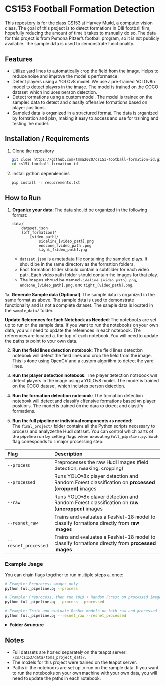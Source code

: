 # CS153 Football Formation Detection

This repository is for the class CS153 at Harvey Mudd, a computer vision class. The goal of this project is to detect formations in DIII football film, hopefully reducing the amount of time it takes to manually do so. The data for this project is from Pomona Pitzer's football program, so it is not publicly available. The sample data is used to demonstrate functionality.

## Features

- Utilize yard lines to automatically crop the field from the image. Helps to reduce noise and improve the model's performance.
- Detect players using a YOLOv8 model. We use a pre-trained YOLOv8n model to detect players in the image. The model is trained on the COCO dataset, which includes person detection.
- Detect formations using a custom model. The model is trained on the sampled data to detect and classify offensive formations based on player positions.
- Sampled data is organized in a structured format. The data is organized by formation and play, making it easy to access and use for training and testing the model.

## Installation / Requirements

1. Clone the repository

```bash
   git clone https://github.com/tmma2020/cs153-football-formation-id.git
   cd cs153-football-formation-id
```

2. Install python dependencies

```bash
   pip install -r requirements.txt
```

## How to Run

1. **Organize your data**: The data should be organized in the following format:

   ```
   data/
       dataset.json
       [off_formation]/
           [video_path]/
               sideline_[video_path].png
               endzone_[video_path].png
               tight_[video_path].png
   ```

   - `dataset.json` is a metadata file containing the sampled plays. It should be in the same directory as the formation folders.
   - Each formation folder should contain a subfolder for each video path. Each video path folder should contain the images for that play.
   - The images should be named `sideline_[video_path].png`, `endzone_[video_path].png`, and `tight_[video_path].png`.

1a. **Generate Sample data (Optional)**: The sample data is organized in the same format as above. The sample data is used to demonstrate functionality and is not a complete dataset. The sample data is located in the `sample_data/` folder.

**Update References for Each Notebook as Needed**: The notebooks are set up to run on the sample data. If you want to run the notebooks on your own data, you will need to update the references in each notebook. The references are located at the top of each notebook. You will need to update the paths to point to your own data.

2. **Run the field lines detection notebook**: The field lines detection notebook will detect the field lines and crop the field from the image. This is done using OpenCV and a custom algorithm to detect the yard lines.

3. **Run the player detection notebook**: The player detection notebook will detect players in the image using a YOLOv8 model. The model is trained on the COCO dataset, which includes person detection.

4. **Run the formation detection notebook**: The formation detection notebook will detect and classify offensive formations based on player positions. The model is trained on the data to detect and classify formations.

5. **Run the full pipeline or individual components as needed**:  
   The `final_project/` folder contains all the Python scripts necessary to process and analyze the Hudl dataset. You can control which parts of the pipeline run by setting flags when executing `full_pipeline.py`. Each flag corresponds to a major processing step:

| Flag                 | Description                                                                                      |
| :------------------- | :----------------------------------------------------------------------------------------------- |
| `--process`          | Preprocesses the raw Hudl images (field detection, masking, cropping)                            |
| `--processed`        | Runs YOLOv8x player detection and Random Forest classification on **processed (cropped)** images |
| `--raw`              | Runs YOLOv8x player detection and Random Forest classification on **raw (uncropped)** images     |
| `--resnet_raw`       | Trains and evaluates a ResNet-18 model to classify formations directly from **raw images**       |
| `--resnet_processed` | Trains and evaluates a ResNet-18 model to classify formations directly from **processed images** |

### Example Usage

You can chain flags together to run multiple steps at once:

```bash
# Example: Preprocess images only
python full_pipeline.py --process

# Example: Preprocess, then run YOLO + Random Forest on processed images
python full_pipeline.py --process --processed

# Example: Train and evaluate ResNet models on both raw and processed images
python full_pipeline.py --resnet_raw --resnet_processed

```

<details>
<summary><strong>Folder Structure</strong></summary>

- `README.md` — This file

- `requirements.txt` — Python dependencies

- `.gitignore` — Git ignore rules for project (ignores non-Python files in `final_project/`)

- `field_lines_detection/` — Code for detecting field lines. Used to crop the field from the image

  - `field_lines_detector.ipynb` — Notebook for detecting field lines and cropping the field

- `formation_detector/` — Code for detecting football formations from player positions

  - `formation_detector.ipynb` — Notebook for detecting and classifying offensive formations

- `sample_data/` — Example data used to demonstrate functionality

  - `sample_data_collector.ipynb` — Jupyter notebook to collect and organize sample data
  - `sample_dataset.json` — Metadata file containing the sampled plays
  - `[off_formation]/` — Folder for each sampled offensive formation (e.g., `ACES`, `KINGSSPLIT`, `QUEENS`)
    - `[video_path]/` — Folder containing images for each play
      - `sideline_[video_path].png`
      - `endzone_[video_path].png`
      - `tight_[video_path].png`

- `yolo_player_detector/` — Code and outputs for player detection

  - `player_detector.ipynb` — Notebook to detect players using a YOLOv8 model
  - `player_bboxes.json` — Detected player bounding boxes for each play
  - `yolov8n.pt` — Pre-trained YOLOv8n model weights (used for person detection)

- `final_project/` — Full project pipeline for processing Hudl film and classifying football formations
  - `full_pipeline.py` — Master script to run the full data processing and classification pipeline
  - `pre_processing.py` — Script to preprocess images (field detection, masking, cropping)
  - `yolo_with_processed_images.py` — Pipeline to detect players and classify formations from processed images
  - `yolo_with_raw_images.py` — Pipeline to detect players and classify formations from raw images
  - `resnet_raw.py` — Train and evaluate ResNet-18 model on raw images
  - `resnet_processed.py` — Train and evaluate ResNet-18 model on processed images
  - `project_script.py` — Additional experimental script used during development
  </details>

## Notes

- Full datasets are hosted separately on the teapot server: `/cs/cs153/data/toms_project_data/`.
- The models for this project were trained on the teapot server.
- Paths in the notebooks are set up to run on the sample data. If you want to run the notebooks on your own machine with your own data, you will need to update the paths in each notebook.

```

```

